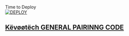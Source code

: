 Time to Deploy
    <br>
<a href='https://dashboard.heroku.com/new?template=https://github.com/ibrahimaitech/Këvøø-pairing-code'
target="_blank"><img alt='DEPLOY' src='https://img.shields.io/badge/-DEPLOY-black?style=for-the-badge&logo=heroku&logoColor=white'/>



## Këvøøtëch GENERAL PAIRINNG CODE

   
